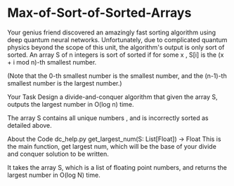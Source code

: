 # Max-of-Sort-of-Sorted-Arrays


Your genius friend discovered an amazingly fast sorting algorithm using deep quantum neural networks. Unfortunately, due to complicated quantum physics beyond the scope of this unit, the algorithm's output is only sort of sorted. An array S of n integers is sort of sorted if for some  x ,   S[i] is the (x + i mod n)-th smallest number.

(Note that the 0-th smallest number is the smallest number, and the (n-1)-th smallest number is the largest number.)

Your Task
Design a divide-and-conquer algorithm that given the array S, outputs the largest number in O(log n) time.

The array S contains all unique numbers , and is incorrectly sorted as detailed above.

About the Code
dc_help.py
get_largest_num(S: List[Float]) -> Float
This is the main function, get largest num, which will be the base of your divide and conquer solution to be written.

It takes the array S, which is a list of floating point numbers, and returns the largest number in O(log N) time.


